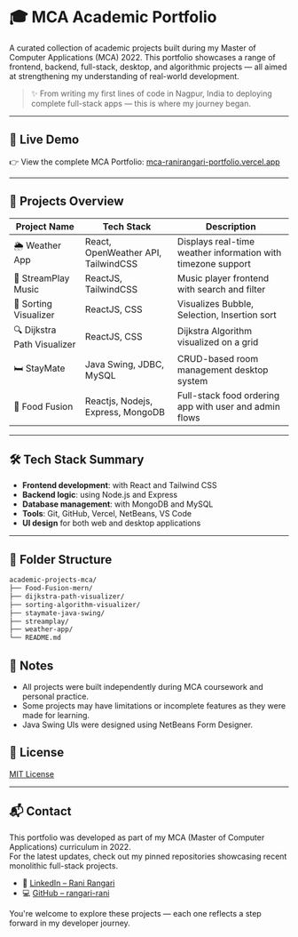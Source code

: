 # 🎓 MCA Academic Portfolio

A curated collection of academic projects built during my Master of Computer Applications (MCA) 2022. This portfolio showcases a range of frontend, backend, full-stack, desktop, and algorithmic projects — all aimed at strengthening my understanding of real-world development.

> ✨ From writing my first lines of code in Nagpur, India to deploying complete full-stack apps — this is where my journey began.

---

## 🚀 Live Demo

👉 View the complete MCA Portfolio: [mca-ranirangari-portfolio.vercel.app](https://mca-ranirangari-portfolio.vercel.app/)

---

## 🧠 Projects Overview

| Project Name         | Tech Stack                            | Description                                 |
|----------------------|----------------------------------------|---------------------------------------------|
| 🌦️ Weather App       | React, OpenWeather API, TailwindCSS    | Displays real-time weather information with timezone support |
| 🎵 StreamPlay Music  | ReactJS, TailwindCSS                   | Music player frontend with search and filter |
| 🔢 Sorting Visualizer | ReactJS, CSS                          | Visualizes Bubble, Selection, Insertion sort |
| 🔍 Dijkstra Path Visualizer | ReactJS, CSS                    | Dijkstra Algorithm visualized on a grid      |
| 🛏️ StayMate             | Java Swing, JDBC, MySQL             | CRUD-based room management desktop system   |
| 🍔 Food Fusion         | Reactjs, Nodejs, Express, MongoDB    | Full-stack food ordering app with user and admin flows |

---

## 🛠️ Tech Stack Summary

- **Frontend development**: with React and Tailwind CSS
- **Backend logic**: using Node.js and Express
- **Database management**: with MongoDB and MySQL
- **Tools**: Git, GitHub, Vercel, NetBeans, VS Code
- **UI design** for both web and desktop applications

---

## 📁 Folder Structure

```bash
academic-projects-mca/
├── Food-Fusion-mern/
├── dijkstra-path-visualizer/
├── sorting-algorithm-visualizer/
├── staymate-java-swing/
├── streamplay/
├── weather-app/
└── README.md
```

## 📌 Notes

- All projects were built independently during MCA coursework and personal practice.
- Some projects may have limitations or incomplete features as they were made for learning.
- Java Swing UIs were designed using NetBeans Form Designer.

## 📜 License

[MIT License](LICENSE)

---

## 📬 Contact

This portfolio was developed as part of my MCA (Master of Computer Applications) curriculum in 2022.  
For the latest updates, check out my pinned repositories showcasing recent monolithic full-stack projects.

- 🔗 [LinkedIn – Rani Rangari](https://www.linkedin.com/in/rani-rangari/)  
- 💻 [GitHub – rangari-rani](https://github.com/rangari-rani)  

You're welcome to explore these projects — each one reflects a step forward in my developer journey.

